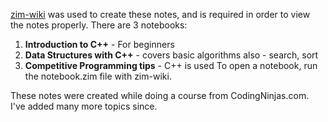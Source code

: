 [zim-wiki](https://zim-wiki.org/) was used to create these notes, and is required in order to view the notes properly.
There are 3 notebooks:
1. **Introduction to C++** - For beginners
2. **Data Structures with C++** - covers basic algorithms also - search, sort
3. **Competitive Programming tips** - C++ is used
To open a notebook, run the notebook.zim file with zim-wiki.

These notes were created while doing a course from CodingNinjas.com.
I've added many more topics since.
